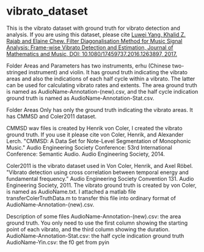 # vibrato_dataset

This is the vibrato dataset with ground truth for vibrato detection and analysis. If you are using this dataset, please cite [Luwei Yang, Khalid Z. Rajab and Elaine Chew. Filter Diagonalisation Method for Music Signal Analysis: Frame-wise Vibrato Detection and Estimation, Journal of Mathematics and Music, DOI: 10.1080/17459737.2016.1263897, 2017.](https://luweiyangqm.files.wordpress.com/2017/05/jmm2017_luwei_yang.pdf)

Folder Areas and Parameters has two instruments, erhu (Chinese two-stringed instrument) and violin. It has ground truth indicating the vibrato areas and also the indications of each half cycle within a vibrato. The latter can be used for calculating vibrato rates and extents. The area ground truth is named as AudioName-Annotation-(new).csv, and the half cycle indication ground truth is named as AudioName-Annotation-Stat.csv.

Folder Areas Only has only the ground truth indicating the vibrato areas. It has CMMSD and Coler2011 dataset. 

CMMSD wav files is created by Henrik von Coler, I created the vibrato ground truth. If you use it please cite
von Coler, Henrik, and Alexander Lerch. "CMMSD: A Data Set for Note-Level Segmentation of Monophonic Music." Audio Engineering Society Conference: 53rd International Conference: Semantic Audio. Audio Engineering Society, 2014.

Coler2011 is the vibrato dataset used in 
Von Coler, Henrik, and Axel Röbel. "Vibrato detection using cross correlation between temporal energy and fundamental frequency." Audio Engineering Society Convention 131. Audio Engineering Society, 2011.
The vibrato ground truth is created by von Coler, is named as AudioName.txt. I attached a matlab file transferColerTruthData.m to transfer this file into ordinary format of AudioName-Annotation-(new).csv.

Description of some files
AudioName-Annotation-(new).csv: the area ground truth. You only need to use the first column showing the starting point of each vibrato, and the third column showing the duration.
AudioName-Annotation-Stat.csv: the half cycle indication ground truth
AudioName-Yin.csv: the f0 get from pyin

